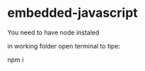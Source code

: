 # embedded-javascript

You need to have node instaled

in working folder open terminal to tipe:

npm i
